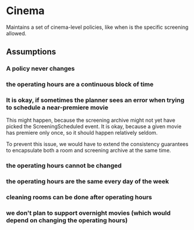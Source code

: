 # Cinema
Maintains a set of cinema-level policies, like when is the specific screening allowed.

## Assumptions
### A policy never changes
### the operating hours are a continuous block of time
### It is okay, if sometimes the planner sees an error when trying to schedule a near-premiere movie
This might happen, because the screening archive might not yet have picked the ScreeningScheduled event.
It is okay, because a given movie has premiere only once, so it should happen relatively seldom.

To prevent this issue, we would have to extend the consistency guarantees to encapsulate both a room and 
screening archive at the same time.

### the operating hours cannot be changed
### the operating hours are the same every day of the week
### cleaning rooms can be done after operating hours
### we don't plan to support overnight movies (which would depend on changing the operating hours)
